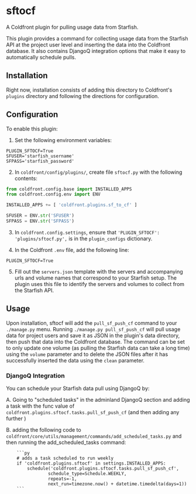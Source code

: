 # sftocf
A Coldfront plugin for pulling usage data from Starfish.

This plugin provides a command for collecting usage data from the Starfish API at
the project user level and inserting the data into the Coldfront database. It
also contains DjangoQ integration options that make it easy to automatically schedule
pulls.


## Installation

Right now, installation consists of adding this directory to Coldfront's `plugins`
directory and following the directions for configuration.

## Configuration

To enable this plugin:
1. Set the following environment variables:

```
PLUGIN_SFTOCF=True
SFUSER='starfish_username'
SFPASS='starfish_password'
```

2. In `coldfront/config/plugins/`, create file `sftocf.py` with the following contents:

```py
from coldfront.config.base import INSTALLED_APPS
from coldfront.config.env import ENV

INSTALLED_APPS += [ 'coldfront.plugins.sf_to_cf' ]

SFUSER = ENV.str('SFUSER')
SFPASS = ENV.str('SFPASS')
```

3. In `coldfront.config.settings`, ensure that `'PLUGIN_SFTOCF': 'plugins/sftocf.py',`
is in the `plugin_configs` dictionary.

4. In the Coldfront `.env` file, add the following line: 

`PLUGIN_SFTOCF=True`

5. Fill out the `servers.json` template with the servers and accompanying urls and
volume names that correspond to your Starfish setup. The plugin uses this file to
identify the servers and volumes to collect from the Starfish API.


## Usage

Upon installation, sftocf will add the `pull_sf_push_cf` command to your
`./manage.py` menu. Running `./manage.py pull_sf_push_cf` will pull usage data for
project users and save it as JSON in the plugin's data directory, then push that
data into the Coldfront database. The command can be set to only update one
volume (as pulling the Starfish data can take a long time) using the `volume`
parameter and to delete the JSON files after it has successfully inserted the
data using the `clean` parameter.


### DjangoQ Integration

You can schedule your Starfish data pull using DjangoQ by:

A. Going to "scheduled tasks" in the adminland DjangoQ section and adding a task
with the func value of `coldfront.plugins.sftocf.tasks.pull_sf_push_cf` (and then
adding any further )

B. adding the following code to
`coldfront/core/utils/management/commands/add_scheduled_tasks.py` and then running
the add_scheduled_tasks command:

        ```py
        # adds a task scheduled to run weekly
        if 'coldfront.plugins.sftocf' in settings.INSTALLED_APPS:
            schedule('coldfront.plugins.sftocf.tasks.pull_sf_push_cf',
                    schedule_type=Schedule.WEEKLY,
                    repeats=-1,
                    next_run=timezone.now() + datetime.timedelta(days=1))
        ```
